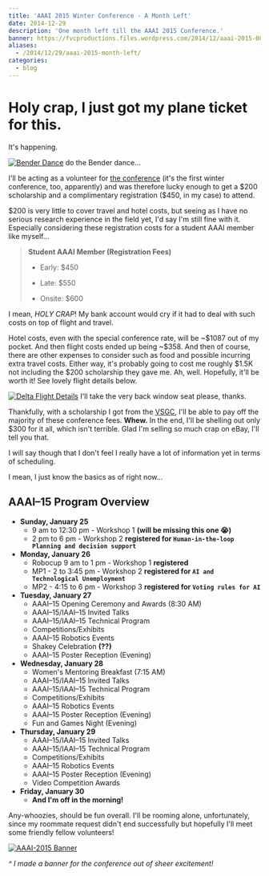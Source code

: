 ```yaml
---
title: 'AAAI 2015 Winter Conference - A Month Left'
date: 2014-12-29
description: 'One month left till the AAAI 2015 Conference.'
banner: https://fvcproductions.files.wordpress.com/2014/12/aaai-2015-001.jpg
aliases:
  - /2014/12/29/aaai-2015-month-left/
categories:
  - blog
---
```


# Holy crap, I just got my plane ticket for this.

It's happening.

[![Bender Dance](https://fc07.deviantart.net/fs71/f/2011/176/b/2/triple_bender_dance_by_aspellgoof-d3jxffk.gif)](https://fc07.deviantart.net/fs71/f/2011/176/b/2/triple_bender_dance_by_aspellgoof-d3jxffk.gif) do the Bender dance...

I'll be acting as a volunteer for [the conference](https://www.aaai.org/Conferences/AAAI/aaai15.php 'AAAI 2015 Winter Conference') (it's the first winter conference, too, apparently) and was therefore lucky enough to get a \$200 scholarship and a complimentary registration (\$450, in my case) to attend.

\$200 is very little to cover travel and hotel costs, but seeing as I have no serious research experience in the field yet, I'd say I'm still fine with it. Especially considering these registration costs for a student AAAI member like myself...

> **Student AAAI Member (Registration Fees)**
>
> - Early: \$450
>
> - Late: \$550
>
> - Onsite: \$600

I mean, _HOLY CRAP_! My bank account would cry if it had to deal with such costs on top of flight and travel.

Hotel costs, even with the special conference rate, will be \~\$1087 out of my pocket. And then flight costs ended up being \~\$358. And then of course, there are other expenses to consider such as food and possible incurring extra travel costs. Either way, it's probably going to cost me roughly \$1.5K not including the \$200 scholarship they gave me. Ah, well. Hopefully, it'll be worth it! See lovely flight details below.

[![Delta Flight Details](https://fvcproductions.files.wordpress.com/2014/12/screenshot-2014-12-30-20-31-34.png)](https://fvcproductions.files.wordpress.com/2014/12/screenshot-2014-12-30-20-31-34.png) I'll take the very back window seat please, thanks.

Thankfully, with a scholarship I got from the [VSGC](https://vsgc.odu.edu 'VSGC @ ODU'), I'll be able to pay off the majority of these conference fees. **Whew.** In the end, I'll be shelling out only \$300 for it all, which isn't terrible. Glad I'm selling so much crap on eBay, I'll tell you that.

I will say though that I don't feel I really have a lot of information yet in terms of scheduling.

I mean, I just know the basics as of right now...

## AAAI–15 Program Overview

- **Sunday, January 25**
  - 9 am to 12:30 pm - Workshop 1 **(will be missing this one 😭)**
  - 2 pm to 6 pm - Workshop 2 **registered for `Human-in-the-loop Planning and decision support`**
- **Monday, January 26**
  - Robocup 9 am to 1 pm - Workshop 1 **registered**
  - MP1 - 2 to 3:45 pm - Workshop 2 **registered for `AI and Technological Unemployment`**
  - MP2 - 4:15 to 6 pm - Workshop 3 **registered for `Voting rules for AI`**
- **Tuesday, January 27**
  - AAAI–15 Opening Ceremony and Awards (8:30 AM)
  - AAAI–15/IAAI–15 Invited Talks
  - AAAI–15/IAAI–15 Technical Program
  - Competitions/Exhibits
  - AAAI–15 Robotics Events
  - Shakey Celebration **(??)**
  - AAAI–15 Poster Reception (Evening)
- **Wednesday, January 28**
  - Women's Mentoring Breakfast (7:15 AM)
  - AAAI–15/IAAI–15 Invited Talks
  - AAAI–15/IAAI–15 Technical Program
  - Competitions/Exhibits
  - AAAI–15 Robotics Events
  - AAAI–15 Poster Reception (Evening)
  - Fun and Games Night (Evening)
- **Thursday, January 29**
  - AAAI–15/IAAI–15 Invited Talks
  - AAAI–15/IAAI–15 Technical Program
  - Competitions/Exhibits
  - AAAI–15 Robotics Events
  - AAAI–15 Poster Reception (Evening)
  - Video Competition Awards
- **Friday, January 30**
  - **And I'm off in the morning!**

Any-whoozies, should be fun overall. I'll be rooming alone, unfortunately, since my roommate request didn't end successfully but hopefully I'll meet some friendly fellow volunteers!

[![AAAI-2015 Banner](https://fvcproductions.files.wordpress.com/2014/12/aaai-2015-001.jpg)](https://fvcproductions.files.wordpress.com/2014/12/aaai-2015-001.jpg)

_\^ I made a banner for the conference out of sheer excitement!_
